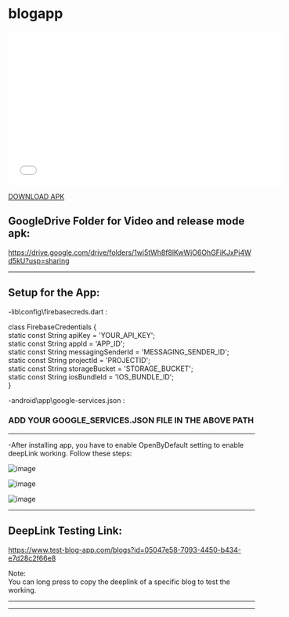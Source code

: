 # blogapp

<iframe width="560" height="315" src="lib/demo/Android Emulator - Pixel_6_Pro_API_33_5554 2024-06-03 23-43-13.mp4" frameborder="0" allowfullscreen></iframe>


[DOWNLOAD APK](lib/demo/app-release.apk)


## GoogleDrive Folder for Video and release mode apk:

https://drive.google.com/drive/folders/1wi5tWh8f8lKwWjO6OhGFiKJxPj4Wd5kU?usp=sharing

----------------------------------------------------------------------------------------------------------------------------
## Setup for the App:

-lib\config\firebasecreds.dart :

class FirebaseCredentials {<br>
  static const String apiKey = 'YOUR_API_KEY';<br>
  static const String appId = 'APP_ID';<br>
  static const String messagingSenderId = 'MESSAGING_SENDER_ID';<br>
  static const String projectId = 'PROJECTID';<br>
  static const String storageBucket = 'STORAGE_BUCKET';<br>
  static const String iosBundleId = 'IOS_BUNDLE_ID';<br>
}<br>



-android\app\google-services.json :<br>
### ADD YOUR GOOGLE_SERVICES.JSON FILE IN THE ABOVE PATH
----------------------------------------------------------------------------------------------------------------------------

-After installing app, you have to enable OpenByDefault setting to enable deepLink working.
  Follow these steps:

![image](https://github.com/Mr-CodeBin/blogappassign/assets/109690866/49b60fd8-ad3d-4083-b02f-55ede2458b2e)

![image](https://github.com/Mr-CodeBin/blogappassign/assets/109690866/23831c25-9f36-42a1-8f7b-87a3cd02d493)

![image](https://github.com/Mr-CodeBin/blogappassign/assets/109690866/9208252d-76e9-4afd-8b24-3a9d5d4c384a)




----------------------------------------------------------------------------------------------------------------------------
##  DeepLink Testing Link:

https://www.test-blog-app.com/blogs?id=05047e58-7093-4450-b434-e7d28c2f66e8

Note:<br>
You can long press to copy the deeplink of a specific blog to test the working.


----------------------------------------------------------------------------------------------------------------------------
----------------------------------------------------------------------------------------------------------------------------
